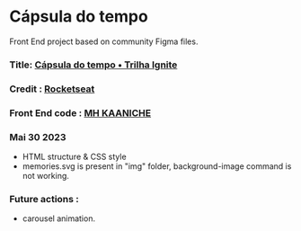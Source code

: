 # Cápsula do tempo
Front End project based on community Figma files. 

### Title: [Cápsula do tempo • Trilha Ignite](https://mhkaaniche.github.io/CapsulaDoTempo/#)

### Credit :  [Rocketseat](https://www.figma.com/@rocketseat)

### Front End code : [MH KAANICHE](https://github.com/MHKAANICHE)

### Mai 30 2023
- HTML structure & CSS style
- memories.svg is present in "img" folder, background-image command is not working.

### Future actions : 
- carousel animation. 
